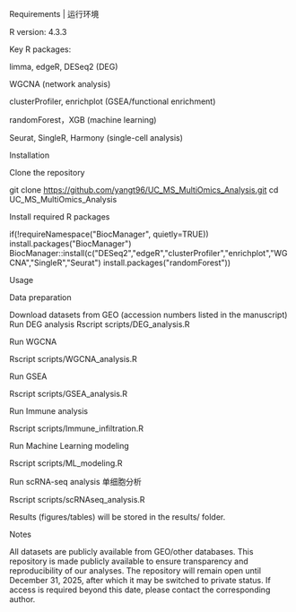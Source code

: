 Requirements | 运行环境

R version: 4.3.3

Key R packages:

limma, edgeR, DESeq2 (DEG)

WGCNA (network analysis)

clusterProfiler, enrichplot (GSEA/functional enrichment)

randomForest，XGB (machine learning)

Seurat, SingleR, Harmony (single-cell analysis)

Installation 

Clone the repository 

git clone https://github.com/yangt96/UC_MS_MultiOmics_Analysis.git
cd UC_MS_MultiOmics_Analysis


Install required R packages 

if(!requireNamespace("BiocManager", quietly=TRUE)) install.packages("BiocManager")
BiocManager::install(c("DESeq2","edgeR","clusterProfiler","enrichplot","WGCNA","SingleR","Seurat")
install.packages("randomForest"))


Usage 

Data preparation 

Download datasets from GEO (accession numbers listed in the manuscript)
Run DEG analysis 
Rscript scripts/DEG_analysis.R

Run WGCNA 

Rscript scripts/WGCNA_analysis.R

Run GSEA 

Rscript scripts/GSEA_analysis.R


Run Immune analysis 

Rscript scripts/Immune_infiltration.R


Run Machine Learning modeling 

Rscript scripts/ML_modeling.R


Run scRNA-seq analysis 单细胞分析

Rscript scripts/scRNAseq_analysis.R


Results (figures/tables) will be stored in the results/ folder.


Notes 

All datasets are publicly available from GEO/other databases.
This repository is made publicly available to ensure transparency and reproducibility of our analyses.
The repository will remain open until December 31, 2025, after which it may be switched to private status.
If access is required beyond this date, please contact the corresponding author.
